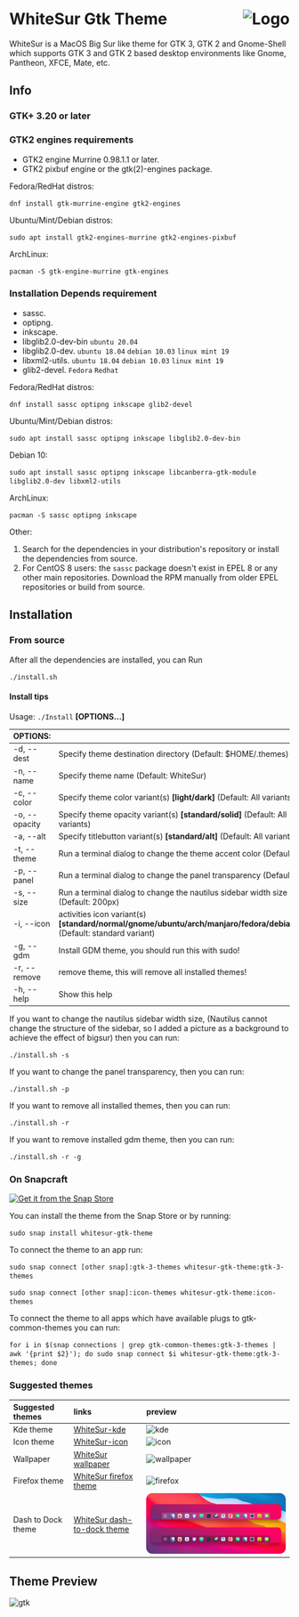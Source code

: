 <img src="https://github.com/vinceliuice/Sierra-gtk-theme/blob/imgs/logo.png" alt="Logo" align="right" /> WhiteSur Gtk Theme
======

WhiteSur is a MacOS Big Sur like theme for GTK 3, GTK 2 and Gnome-Shell which supports GTK 3 and GTK 2 based desktop environments like Gnome, Pantheon, XFCE, Mate, etc.

## Info

### GTK+ 3.20 or later

### GTK2 engines requirements
- GTK2 engine Murrine 0.98.1.1 or later.
- GTK2 pixbuf engine or the gtk(2)-engines package.

Fedora/RedHat distros:

    dnf install gtk-murrine-engine gtk2-engines

Ubuntu/Mint/Debian distros:

    sudo apt install gtk2-engines-murrine gtk2-engines-pixbuf

ArchLinux:

    pacman -S gtk-engine-murrine gtk-engines


### Installation Depends requirement
- sassc.
- optipng.
- inkscape.
- libglib2.0-dev-bin `ubuntu 20.04`
- libglib2.0-dev. `ubuntu 18.04` `debian 10.03` `linux mint 19`
- libxml2-utils. `ubuntu 18.04` `debian 10.03` `linux mint 19`
- glib2-devel. `Fedora` `Redhat`

Fedora/RedHat distros:

    dnf install sassc optipng inkscape glib2-devel

Ubuntu/Mint/Debian distros:

    sudo apt install sassc optipng inkscape libglib2.0-dev-bin

Debian 10:

    sudo apt install sassc optipng inkscape libcanberra-gtk-module libglib2.0-dev libxml2-utils

ArchLinux:

    pacman -S sassc optipng inkscape

Other:
1. Search for the dependencies in your distribution's repository or install the dependencies from source.
2. For CentOS 8 users: the `sassc` package doesn't exist in EPEL 8 or any other main repositories. Download the RPM manually from older EPEL repositories or build from source.

## Installation

### From source

After all the dependencies are installed, you can Run

    ./install.sh

#### Install tips

Usage:  `./Install`  **[OPTIONS...]**

|  OPTIONS:           | |
|:--------------------|:-------------|
|-d, --dest           | Specify theme destination directory (Default: $HOME/.themes)|
|-n, --name           | Specify theme name (Default: WhiteSur)|
|-c, --color          | Specify theme color variant(s) **[light/dark]** (Default: All variants)|
|-o, --opacity        | Specify theme opacity variant(s) **[standard/solid]** (Default: All variants)|
|-a, --alt            | Specify titlebutton variant(s) **[standard/alt]** (Default: All variants)|
|-t, --theme          | Run a terminal dialog to change the theme accent color (Default: blue)|
|-p, --panel          | Run a terminal dialog to change the panel transparency (Default: 85%)|
|-s, --size           | Run a terminal dialog to change the nautilus sidebar width size (Default: 200px)|
|-i, --icon           | activities icon variant(s) **[standard/normal/gnome/ubuntu/arch/manjaro/fedora/debian/void]** (Default: standard variant)|
|-g, --gdm            | Install GDM theme, you should run this with sudo!|
|-r, --remove         | remove theme, this will remove all installed themes!|
|-h, --help           | Show this help|

If you want to change the nautilus sidebar width size,
(Nautilus cannot change the structure of the sidebar, so I added a picture as a background to achieve the effect of bigsur)
then you can run:

    ./install.sh -s

If you want to change the panel transparency, then you can run:

    ./install.sh -p

If you want to remove all installed themes, then you can run:

    ./install.sh -r

If you want to remove installed gdm theme, then you can run:

    ./install.sh -r -g

### On Snapcraft

<a href="https://snapcraft.io/whitesur-gtk-theme">
<img alt="Get it from the Snap Store" src="https://snapcraft.io/static/images/badges/en/snap-store-black.svg" />
</a>

You can install the theme from the Snap Store оr by running:

```
sudo snap install whitesur-gtk-theme
```
To connect the theme to an app run:
```
sudo snap connect [other snap]:gtk-3-themes whitesur-gtk-theme:gtk-3-themes
```
```
sudo snap connect [other snap]:icon-themes whitesur-gtk-theme:icon-themes
```
To connect the theme to all apps which have available plugs to gtk-common-themes you can run:
```
for i in $(snap connections | grep gtk-common-themes:gtk-3-themes | awk '{print $2}'); do sudo snap connect $i whitesur-gtk-theme:gtk-3-themes; done
```

### Suggested themes
|  Suggested themes   | links | preview |
|:--------------------|:-------------|:-------------|
| Kde theme           | [WhiteSur-kde](https://github.com/vinceliuice/WhiteSur-kde)| ![kde](pictures/whitesur-kde-theme.png) |
| Icon theme          | [WhiteSur-icon](https://github.com/vinceliuice/WhiteSur-icon-theme)| ![icon](pictures/whitesur-icon-theme.png) |
| Wallpaper           | [WhiteSur wallpaper](https://github.com/vinceliuice/WhiteSur-kde/tree/master/wallpaper)| ![wallpaper](pictures/whitesur-wallpaper.png) |
| Firefox theme       | [WhiteSur firefox theme](src/other/firefox)| ![firefox](pictures/firefox-theme.png) |
| Dash to Dock theme  | [WhiteSur dash-to-dock theme](src/other/dash-to-dock)| ![firefox](pictures/dash-to-dock.png) |

## Theme Preview
![gtk](pictures/preview-gtk.png)
